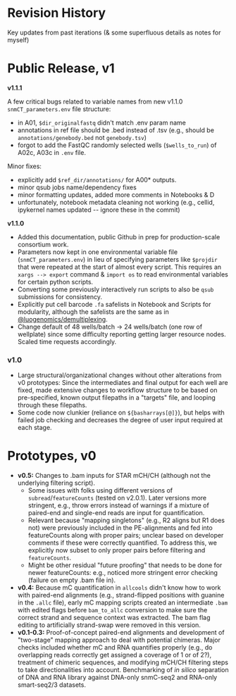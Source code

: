 
# Revision History
Key updates from past iterations (& some superfluous details as notes for myself)

# Public Release, v1

**v1.1.1**

A few critical bugs related to variable names from new v1.1.0 `snmCT_parameters.env` file structure:
- in A01, `$dir_originalfastq` didn't match .env param name
- annotations in ref file should be .bed instead of .tsv (e.g., should be `annotations/genebody.bed` not `genebody.tsv`)
- forgot to add the FastQC randomly selected wells (`$wells_to_run`) of A02c, A03c in `.env` file. 

Minor fixes: 
- explicitly add `$ref_dir/annotations/` for A00* outputs.
- minor qsub jobs name/dependency fixes
- minor formatting updates, added more comments in Notebooks & D
- unfortunately, notebook metadata cleaning not working (e.g., cellid, ipykernel names updated -- ignore these in the commit)

**v1.1.0**
- Added this documentation, public Github in prep for production-scale consortium work.
- Parameters now kept in one environmental variable file (`snmCT_parameters.env`) in lieu of specifying parameters like `$projdir` that were repeated at the start of almost every script. This requires an `xargs --> export` command & `import os` to read environmental variables for certain python scripts.
- Converting some previously interactively run scripts to also be `qsub` submissions for consistency.
- Explicitly put cell barcode `.fa` safelists in Notebook and Scripts for modularity, although the safelists are the same as in [@luogenomics/demultiplexing](https://github.com/luogenomics/demultiplexing).
- Change default of 48 wells/batch &rarr; 24 wells/batch (one row of wellplate) since some difficulty reporting getting larger resource nodes. Scaled time requests accordingly.

### v1.0
- Large structural/organizational changes without other alterations from v0 prototypes: Since the intermediates and final output for each well are fixed, made extensive changes to workflow structure to be based on pre-specified, known output filepaths in a "targets" file, and looping through these filepaths. 
- Some code now clunkier (reliance on `${basharrays[@]}`), but helps with failed job checking and decreases the degree of user input required at each stage.

# Prototypes, v0 
* **v0.5:** Changes to .bam inputs for STAR mCH/CH (although not the underlying filtering script).
    - Some issues with folks using different versions of `subread`/`featureCounts` (tested on v2.0.1). Later versions more stringent, e.g., throw errors instead of warnings if a mixture of paired-end and single-end reads are input for quantification. 
    - Relevant because "mapping singletons" (e.g., R2 aligns but R1 does not) were previously included in the PE-alignments and fed into featureCounts along with proper pairs; unclear based on developer comments if these were correctly quantified. To address this, we explicitly now subset to only proper pairs before filtering and `featureCounts`.
    - Might be other residual "future proofing" that needs to be done for newer featureCounts: e.g., noticed more stringent error checking (failure on empty .bam file in). 
* **v0.4:** Because mC quantification in `allcools` didn't know how to work with paired-end alignments (e.g., strand-flipped positions with guanine in the `.allc` file), early mC mapping scripts created an intermediate `.bam` with edited flags before `bam_to_allc` conversion to make sure the correct strand and sequence context was extracted. The bam flag editing to artificially strand-swap were removed in this version.
* **v0.1-0.3:** Proof-of-concept paired-end alignments and development of "two-stage" mapping approach to deal with potential chimeras. Major checks included whether mC and RNA quantifies properly (e.g., do overlapping reads correctly get assigned a coverage of 1 or of 2?), treatment of chimeric sequences, and modifying mCH/CH filtering steps to take directionalities into account. Benchmarking of _in silico_ separation of DNA and RNA library against DNA-only snmC-seq2 and RNA-only smart-seq2/3 datasets.
